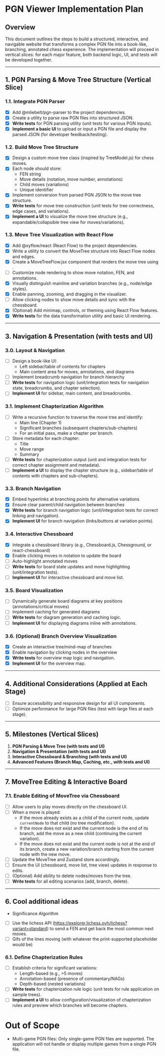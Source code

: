 # PGN Viewer Implementation Plan

## Overview
This document outlines the steps to build a structured, interactive, and navigable website that transforms a complex PGN file into a book-like, branching, annotated chess experience. The implementation will proceed in vertical slices: for each major feature, both backend logic, UI, and tests will be developed together.

---

## 1. PGN Parsing & Move Tree Structure (Vertical Slice)

### 1.1. Integrate PGN Parser
- [x] Add @mliebelt/pgn-parser to the project dependencies.
- [x] Create a utility to parse raw PGN files into structured JSON.
- [x] **Write tests** for PGN parsing utility (unit tests for various PGN inputs).
- [x] **Implement a basic UI** to upload or input a PGN file and display the parsed JSON (for developer feedback/testing).

### 1.2. Build Move Tree Structure
- [x] Design a custom move tree class (inspired by TreeModel.js) for chess moves.
- [x] Each node should store:
  - FEN string
  - Move details (notation, move number, annotations)
  - Child moves (variations)
  - Unique identifier
- [x] Implement conversion from parsed PGN JSON to the move tree structure.
- [x] **Write tests** for move tree construction (unit tests for tree correctness, edge cases, and variations).
- [x] **Implement a UI** to visualize the move tree structure (e.g., expandable/collapsible tree view for moves/variations).

### 1.3. Move Tree Visualization with React Flow
- [x] Add @xyflow/react (React Flow) to the project dependencies.
- [x] Write a utility to convert the MoveTree structure into React Flow nodes and edges.
- [x] Create a MoveTreeFlow.jsx component that renders the move tree using <ReactFlow />.
- [ ] Customize node rendering to show move notation, FEN, and annotations.
- [x] Visually distinguish mainline and variation branches (e.g., node/edge styles).
- [x] Enable panning, zooming, and dragging in the visualizer.
- [ ] Allow clicking nodes to show move details and sync with the chessboard.
- [x] (Optional) Add minimap, controls, or theming using React Flow features.
- [x] **Write tests** for the data transformation utility and basic UI rendering.

---

## 3. Navigation & Presentation (with tests and UI)

### 3.0. Layout & Navigation
- [ ] Design a book-like UI:
  - Left sidebar/table of contents for chapters
  - Main content area for moves, annotations, and diagrams
- [ ] Implement breadcrumb navigation for branch hierarchy
- [ ] **Write tests** for navigation logic (unit/integration tests for navigation state, breadcrumbs, and chapter selection).
- [ ] **Implement UI** for sidebar, main content, and breadcrumbs.

### 3.1. Implement Chapterization Algorithm
- [ ] Write a recursive function to traverse the move tree and identify:
  - Main line (Chapter 1)
  - Significant branches (subsequent chapters/sub-chapters)
  - For an initial pass, make a chapter per branch.
- [ ] Store metadata for each chapter:
  - Title
  - Move range
  - Summary
- [ ] **Write tests** for chapterization output (unit and integration tests for correct chapter assignment and metadata).
- [ ] **Implement a UI** to display the chapter structure (e.g., sidebar/table of contents with chapters and sub-chapters).

### 3.3. Branch Navigation
- [x] Embed hyperlinks at branching points for alternative variations
- [x] Ensure clear parent/child navigation between branches
- [x] **Write tests** for branch navigation logic (unit/integration tests for correct linking and navigation).
- [x] **Implement UI** for branch navigation (links/buttons at variation points).

### 3.4. Interactive Chessboard
- [x] Integrate a chessboard library (e.g., Chessboard.js, Chessground, or react-chessboard)
- [x] Enable clicking moves in notation to update the board
- [ ] Auto-highlight annotated moves
- [ ] **Write tests** for board state updates and move highlighting (unit/integration tests).
- [ ] **Implement UI** for interactive chessboard and move list.

### 3.5. Board Visualization
- [ ] Dynamically generate board diagrams at key positions (annotations/critical moves)
- [ ] Implement caching for generated diagrams
- [ ] **Write tests** for diagram generation and caching logic.
- [ ] **Implement UI** for displaying diagrams inline with annotations.

### 3.6. (Optional) Branch Overview Visualization
- [x] Create an interactive tree/mind-map of branches
- [x] Enable navigation by clicking nodes in the overview
- [x] **Write tests** for overview map logic and navigation.
- [x] **Implement UI** for the overview map.

---

## 4. Additional Considerations (Applied at Each Stage)
- [ ] Ensure accessibility and responsive design for all UI components.
- [ ] Optimize performance for large PGN files (test with large files at each stage).

---

## 5. Milestones (Vertical Slices)
1. **PGN Parsing & Move Tree (with tests and UI)**
2. **Navigation & Presentation (with tests and UI)**
3. **Interactive Chessboard & Branching (with tests and UI)**
4. **Advanced Features (Branch Map, Caching, etc., with tests and UI)**

---

## 7. MoveTree Editing & Interactive Board

### 7.1. Enable Editing of MoveTree via Chessboard

- [ ] Allow users to play moves directly on the chessboard UI.
- [ ] When a move is played:
  - If the move already exists as a child of the current node, update `currentNode` to that child (no tree modification).
  - If the move does not exist and the current node is the end of its branch, add the move as a new child (continuing the current variation).
  - If the move does not exist and the current node is not at the end of its branch, create a new variation/branch starting from the current node with the new move.
- [ ] Update the MoveTree and Zustand store accordingly.
- [ ] Ensure the UI (chessboard, move list, tree view) updates in response to edits.
- [ ] (Optional) Add ability to delete nodes/moves from the tree.
- [ ] **Write tests** for all editing scenarios (add, branch, delete).

---

## 6. Cool additional ideas
- Significance Algorithm
- [ ] Use the lichess API (https://explorer.lichess.ovh/lichess?variant=standard) to send a FEN and get back the most common next moves.
- [ ] Gifs of the lines moving (with whatever the print-supported placeholder would be)

### 6.1. Define Chapterization Rules
- [ ] Establish criteria for significant variations:
  - Length-based (e.g., >5 moves)
  - Annotation-based (presence of commentary/NAGs)
  - Depth-based (nested variations)
- [ ] **Write tests** for chapterization rule logic (unit tests for rule application on sample trees).
- [ ] **Implement a UI** to allow configuration/visualization of chapterization rules and preview which branches will become chapters.

# Out of Scope
- Multi-game PGN files: Only single-game PGN files are supported. The application will not handle or display multiple games from a single PGN file.
